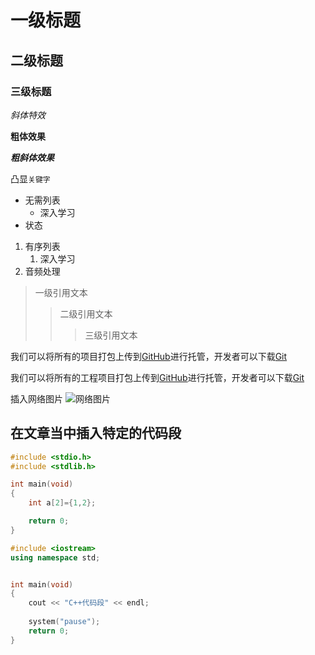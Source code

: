 # 一级标题
## 二级标题
### 三级标题
*斜体特效*

**粗体效果**

***粗斜体效果***

凸显`关键字`
* 无需列表
	* 深入学习
* 状态

1. 有序列表
	1. 深入学习
2. 音频处理

> 一级引用文本
>> 二级引用文本
>>> 三级引用文本

我们可以将所有的项目打包上传到[GitHub](https://www.github.com "GitHub官方网站")进行托管，开发者可以下载[Git](https://git-scm.com/downloads "Git 官方下载入口")

我们可以将所有的工程项目打包上传到[GitHub][1]进行托管，开发者可以下载[Git][2]</br>

[1]:https://www.github.com "GitHub官方网站"
[2]:https://git-scm.com/downloads "Git 官方下载入口"

插入网络图片
![网络图片](https://i.loli.net/2021/11/26/TXGRFpNYwmCbkg4.png "网络图片") 


## 在文章当中插入特定的代码段
```c
#include <stdio.h>
#include <stdlib.h>

int main(void)
{
	int a[2]={1,2};

	return 0;
}
```
```cpp
#include <iostream>
using namespace std;


int main(void)
{
	cout << "C++代码段" << endl;
	
	system("pause");
	return 0;
}

